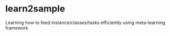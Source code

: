 # learn2sample
Learning how to feed instance/classes/tasks efficiently using meta-learning framework
